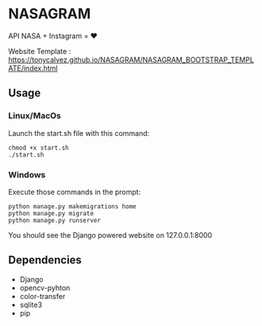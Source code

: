# NASAGRAM
API NASA + Instagram = ❤️

Website Template : https://tonycalvez.github.io/NASAGRAM/NASAGRAM_BOOTSTRAP_TEMPLATE/index.html

## Usage
### Linux/MacOs
Launch the start.sh file with this command:
~~~
chmod +x start.sh
./start.sh
~~~
### Windows
Execute those commands in the prompt:
~~~
python manage.py makemigrations home
python manage.py migrate
python manage.py runserver
~~~

You should see the Django powered website on 127.0.0.1:8000

## Dependencies
  * Django
  * opencv-pyhton
  * color-transfer
  * sqlite3
  * pip
